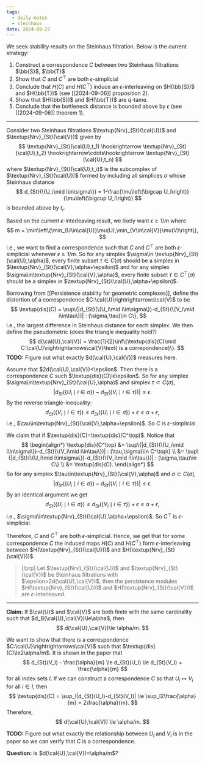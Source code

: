 ```yaml
---
tags:
  - daily-notes
  - steinhaus
date: 2024-09-27
---
```

We seek stability results on the Steinhaus filtration. Below is the current strategy:
1. Construct a correspondence $C$ between two Steinhaus filtrations $\bb{S}$, $\bb{T}$
2. Show that $C$ and $C^\top$ are both $\epsilon$-simplicial
3. Conclude that $H(C)$ and $H(C^\top)$ induce an $\epsilon$-interleaving on $H(\bb{S})$ and $H(\bb{T})$ (see [[2024-09-06]] proposition 2).
4. Show that $H(\bb{S})$ and $H(\bb{T})$ are $q$-tame.
5. Conclude that the bottleneck distance is bounded above by $\epsilon$ (see [[2024-09-06]] theorem 1).

---

Consider two Steinhaus filtrations $\textup{Nrv}_{St}(\cal{U})$ and $\textup{Nrv}_{St}(\cal{V})$ given by
$$
	\textup{Nrv}_{St}(\cal{U},t_1) \hookrightarrow \textup{Nrv}_{St}(\cal{U},t_2) \hookrightarrow\cdots\hookrightarrow \textup{Nrv}_{St}(\cal{U},t_n)
$$
where $\textup{Nrv}_{St}(\cal{U},t_i)$ is the subcomplex of $\textup{Nrv}_{St}(\cal{U})$ formed by including all simplices $\sigma$ whose Steinhaus distance
$$
	d_{St}(\{U_i\mid i\in\sigma\}) = 1-\frac{\mu\left(\bigcap U_i\right)}{\mu\left(\bigcup U_i\right)}
$$
is bounded above by $t_i$.

Based on the current $\epsilon$-interleaving result, we likely want $\epsilon\ge1/m$ where
$$
	m = \min\left\{\min_{U\in\cal{U}}\mu(U),\min_{V\in\cal{V}}\mu(V)\right\},
$$
i.e., we want to find a correspondence such that $C$ and $C^\top$ are both $\epsilon$-simplicial whenever $\epsilon\ge1/m$. So for any simplex $\sigma\in \textup{Nrv}_{St}(\cal{U},\alpha)$, every finite subset $\tau\in C(\sigma)$ should be a simplex in $\textup{Nrv}_{St}(\cal{V},\alpha+\epsilon)$ and for any simplex $\sigma\in\textup{Nrv}_{St}(\cal{V},\alpha)$, every finite subset $\tau\in C^\top(\sigma)$ should be a simplex in $\textup{Nrv}_{St}(\cal{U},\alpha+\epsilon)$.

Borrowing from [[Persistence stability for geometric complexes]], define the distortion of a correspondence $C:\cal{U}\rightrightarrows\cal{V}$ to be
$$
	\textup{dis}(C) = \sup\{|d_{St}(\{U_i\mid i\in\sigma\})-d_{St}(\{V_i\mid i\in\tau\})| : (\sigma,\tau)\in C\},
$$
i.e., the largest difference in Steinhaus distance for each simplex. We then define the pseudometric (does the triangle inequality hold?)
$$
	d(\cal{U},\cal{V}) = \frac{1}{2}\inf\{\textup{dis}(C)\mid C:\cal{U}\rightrightarrows\cal{V}\text{ is a correpondence}\}.
$$
**TODO:** Figure out what exactly $d(\cal{U},\cal{V})$ measures here.


Assume that $2d(\cal{U},\cal{V})<\epsilon$. Then there is a correspondence $C$ such $\textup{dis}(C)\le\epsilon$. So for any simplex $\sigma\in\textup{Nrv}_{St}(\cal{U},\alpha)$ and simplex $\tau\subset C(\sigma)$,
$$
	|d_{St}(\{U_i\mid i\in\sigma\}) - d_{St}(\{V_i\mid i\in \tau\})| \le \epsilon.
$$
By the reverse triangle-inequality:
$$
	d_{St}(\{V_i\mid i\in\tau\}) \le d_{St}(\{U_i\mid i\in\sigma\}) + \epsilon \le \alpha + \epsilon,
$$
i.e., $\tau\in\textup{Nrv}_{St}(\cal{V},\alpha+\epsilon)$. So $C$ is $\epsilon$-simplicial.

We claim that if $\textup{dis}(C)=\textup{dis}(C^\top)$. Notice that
$$
\begin{align*}
	\textup{dis}(C^\top) &= \sup\{|d_{St}(\{U_i\mid i\in\sigma\})-d_{St}(\{V_i\mid i\in\tau\})| : (\tau,\sigma)\in C^\top\} \\
	&= \sup\{|d_{St}(\{U_i\mid i\in\sigma\})-d_{St}(\{V_i\mid i\in\tau\})| : (\sigma,\tau)\in C\} \\
	&= \textup{dis}(C).
\end{align*}
$$
So for any simplex $\tau\in\textup{Nrv}_{St}(\cal{V},\alpha)$ and $\sigma\subset C(\sigma)$,
$$
	|d_{St}(\{U_i\mid i\in\sigma\}) - d_{St}(\{V_i\mid i\in \tau\})| \le \epsilon.
$$
By an identical argument we get
$$
	d_{St}(\{U_i\mid i\in\sigma\}) \le d_{St}(\{V_i\mid i\in\tau\}) + \epsilon \le \alpha + \epsilon,
$$
i.e., $\sigma\in\textup{Nrv}_{St}(\cal{U},\alpha+\epsilon)$. So $C^\top$ is $\epsilon$-simplicial.

Therefore, $C$ and $C^\top$ are both $\epsilon$-simplicial. Hence, we get that for some correspondence $C$ the induced maps $H(C)$ and $H(C^\top)$ form $\epsilon$-interleaving between $H(\textup{Nrv}_{St}(\cal{U}))$ and $H(\textup{Nrv}_{St}(\cal{V}))$.

> [!prp]
> Let $\textup{Nrv}_{St}(\cal{U})$ and $\textup{Nrv}_{St}(\cal{V})$ be Steinhaus filtrations with $\epsilon>2d(\cal{U},\cal{V})$, then the persistence modules $H(\textup{Nrv}_{St}(\cal{U}))$ and $H(\textup{Nrv}_{St}(\cal{V}))$ are $\epsilon$-interleaved.


---

**Claim:** If $\cal{U}$ and $\cal{V}$ are both finite with the same cardinality such that $d_B(\cal{U},\cal{V})\le\alpha$, then 
$$
	d(\cal{U},\cal{V})\le \alpha/m.
$$

We want to show that there is a correspondence $C:\cal{U}\rightrightarrows\cal{V}$  such that $\textup{dis}(C)\le2\alpha/m$. It is shown in the paper that
$$
	d_{St}(V_I) - \frac{\alpha}{m} \le d_{St}(U_I) \le d_{St}(V_I) + \frac{\alpha}{m}
$$
for all index sets $I$. If we can construct a correspondence $C$ so that $U_i\mapsto V_i$ for all $i\in I$, then 
$$
	\textup{dis}(C) = \sup_I|d_{St}(U_I)-d_{St}(V_I)| \le \sup_I2\frac{\alpha}{m} = 2\frac{\alpha}{m}.
$$
Therefore,
$$
	d(\cal{U},\cal{V}) \le \alpha/m.
$$

**TODO:** Figure out what exactly the relationship between $U_I$ and $V_I$ is in the paper so we can verify that $C$ is a correspondence.

**Question:** Is $d(\cal{U},\cal{V})=\alpha/m$?